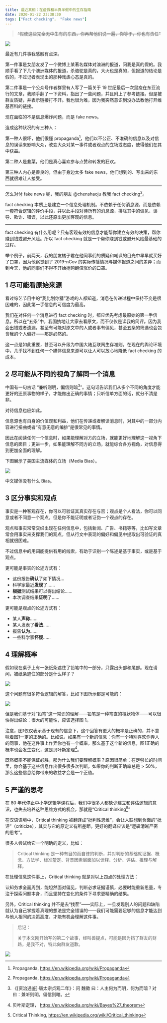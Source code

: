 ```yaml
---
title: 逼近真相：在虚假和半真半假中的生存指南
date: 2020-01-22 23:38:30
tags: ["Fact checking"， "Fake news"]
---
```


> ~~“假使这些完全无中生有的东西，你再帮他们说一遍，你等于，你也有责任”~~

![](./a-guide-to-surviving-fake-news/fake-news.jpg)

最近有几件事我感触有点深。

第一件事是女朋友发了一个微博上某著名媒体对澳洲的报道，问我是真的假的。我顺手看了下几个澳洲媒体的报道，杀骆驼是真的，大火也是真的，但报道的结论是假的，不过记者表现出的那种戏虐心态是真的。

第二件事是一个公众号作者群里有人写了一篇关于 19 世纪最后一次鼠疫在东亚流行的文章，我顺手翻了一下资料，指出了一些问题，并且附上了参考链接。但是被群友质疑，并表示链接打不开。我也很为难，因为我突然意识到没办法教他打开维基百科的链接。

现在面临的不是信息爆炸问题，而是 fake news。

造成这种状况的有三种人：

第一种人很坏，他们很懂 propaganda[^1]，他们以不公正、不准确的信息以及对信息的误读来影响大众，改变大众对某一事件或者观点的立场或态度，使得他们在其中获益。

第二种人是韭菜，他们是真心喜欢参与点赞和转发的狂欢。

第三种人内心是善良的，但由于身边太多 fake news，他们想到的、写出来的东西就很难让人接受。

---

怎么对付 fake news 呢，我的朋友 @chenshaoju 教我 fact checking[^1]。

fact checking 本质上是建立一个信息处理机制。不依赖于任何消息源，而是依赖一套符合逻辑的评价手段，并以此手段对待所有的消息源，排除其中的偏见、误导、欺诈、错误，以此还原出更加客观的信息。

---

fact checking 有什么用呢？只有客观有效的信息才能帮你建立有效的决策，帮你赚到钱或避开风险。所以 fact checking 就是一个帮你赚到钱或避开风险最基础的过程。

举个例子，前两天，我的朋友橘子君在他同事们的质疑和嘲讽的目光中早早就买好了口罩，因为他察觉到了 2019-nCov 的实际传播情况与媒体报道之间的差异；而到今天，他的同事们不得不开始抢购翻倍涨价的口罩。

## 1 尽可能看原始来源

看过综艺节目中的“我比划你猜”游戏的人都知道，消息在传递过程中保持不变是很困难的，因此第一手信息的可信度为最高。

我们在对任何一个消息进行 fact checking 时，都应优先考虑最原始的第一手信息。所以在“五条”中，我固执地让大家去看原文，而不仅仅是读我的简评。因为我会出错或者遗漏，甚至有可能对原文中的人或者事有偏见，甚至五条的筛选也会包含我的个人偏好——那是必然的。

这一点是如此重要，甚至可以升级为中国大陆互联网生存准则。在现在的舆论环境中，几乎找不到任何一个媒体信息来源可以让人可以放心地降低 fact checking 的成本。

## 2 尽可能从不同的视角了解同一个消息

中国有一句古话 “兼听则明，偏信则暗[^3]”。这句话告诉我们从多个不同的角度才能更好的还原事物的样子，才能做出正确的事情；只听信单方面的话，就分不清是非。

对待信息也应如此。

信息源也有自身的价值观和利益，他们在传递或者解读消息时，对其中的一部分内容进行扭曲或者“有意无意的编排”是很常见的事情。

因此在阅读任何一个信息时，如果能理解对方的立场，就能更好地理解这一视角下信息的面目；更进一步，如果能理解不同方的立场，就能综合各方视角，对信息得到更加全面的理解。

下图展示了美国主流媒体的立场（Media Bias）。

![](./a-guide-to-surviving-fake-news/media-bias.jpg)

中文媒体没有什么 Bias。

## 3 区分事实和观点

事实是一种客观存在，你可以可验证其真实存在与否；观点是个人看法，你可以同意或者不同意一个观点，但是你不能证明或者证伪一个观点的存在。

观点和事实常常交织出现在任何信息中，包括新闻、广告、书籍等等，比如写文章常会用事实来支撑我们的观点，但从行文中表现的偏好和偏见中提取出可验证的真相就很困难。

不过信息中的用词能提供有用的线索，有助于识别一个陈述是基于事实，或是基于观点。

更可能是事实的论述方式有：

- 这份报告**确认**了如下情况…
- 科学家最近**发现**了……
- **根据**测试结果可以得出结论……
- 本次调查结果**证明**了……

更可能是观点的论述方式有：

- 某人**声称**……
- 某人发表了**看法**……
- 报告**认为**……
- 一些科学家**怀疑**……

## 4 理解概率

假如现在桌子上有一张纸条遮住了铅笔中的一部分，只露出头部和尾部。现在请问，被纸条遮住的部分是什么样子？

![](./a-guide-to-surviving-fake-news/quiz-1.png)

这个问题有很多符合逻辑的解答，比如下图所示都是可能的：

![](./a-guide-to-surviving-fake-news/options-1.png)

但是我们基于对“铅笔”这一常识的理解——铅笔是一种笔直的棍状物体——可以很快得出结论：很大的可能性，应该选择图 1。

注意，图1仅仅表示基于现有的信息下，这个回答有更大的概率是正确的，并不意味着图1一定的正确的。比如说，如果有一个新的信息：你有一个特别喜欢作弄人的同事，他在这件事上作弄你也有一个概率，那么基于这个新的信息，图1正确的概率也会发生变化，这是贝叶斯定理[^4]。

既然概率不能保证必胜，那为什么我们要理解概率？原因很简单：在足够长的时间里，你会基于这些信息作出很多很多次判断，如果你的判断正确率总是 > 50%，那么这些信息给你带来的收益才会是一个正值。

## 5 严谨的思考

在 80 年代停止中小学逻辑学课程后，我们中很多人都缺少建立和评估逻辑的意识，也失去培养这种思维方式的机会，那就是“Critical thinking[^5]”

在汉语语境中，Critical thinking 被翻译成“批判性思维”，会让人联想到负面的“批评”（criticize），其实与它的原定义有所差距。更好的翻译应该是“逻辑清晰严密的思考”。

很多人尝试给它一个明确的定义，比如：

> Critical thinking 是一种有目的而自律的判断，并对判断的基础就证据、概念、方法学、标准釐定、背景因素层面加以诠释、分析、评估、推理与解释。

在处理信息这件事上，Critical thinking 就是对以上四点的处理方法：

认知务求全面周到，能坦然面对偏见，判断必求证据谨慎，必要时能重新思量，专注于探索问题本身，而且坚持在变化的条件下寻求更精确的结果。

另外，Critical thinking 并不是去“找茬”——实际上，一旦发现别人的问题和缺陷就认为自己掌握着真理的想法是完全错误的——我们可能需要足够的信息才能达到与他人相同的决策高度，才能有机会理解这件事。

> 后记：
>
> 关于本文刚开始写的第二个故事，经叫兽提点，可能是因为挡了群友的财路，是我不对，特此向群友道歉。

![](./a-guide-to-surviving-fake-news/respect.png)

[^1]: Propaganda, https://en.wikipedia.org/wiki/Propaganda
[^2]: Fact checking, https://en.wikipedia.org/wiki/Fact-checking#Informal_fact-checking
[^3]: 《[资治通鉴]·唐太宗贞观二年》：问 魏徵 曰：人主何为而明，何为而暗？对曰：兼听则明，偏信则暗。
[^4]: 贝叶斯定理， https://en.wikipedia.org/wiki/Bayes%27_theorem
[^5]: Critical Thinking, https://en.wikipedia.org/wiki/Critical_thinking

